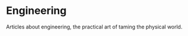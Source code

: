 Engineering
===========

Articles about engineering, the practical art of taming the physical world.

